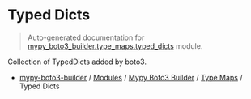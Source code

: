 # Typed Dicts

> Auto-generated documentation for [mypy_boto3_builder.type_maps.typed_dicts](https://github.com/vemel/mypy_boto3_builder/blob/main/mypy_boto3_builder/type_maps/typed_dicts.py) module.

Collection of TypedDicts added by boto3.

- [mypy-boto3-builder](../../README.md#mypy_boto3_builder) / [Modules](../../MODULES.md#mypy-boto3-builder-modules) / [Mypy Boto3 Builder](../index.md#mypy-boto3-builder) / [Type Maps](index.md#type-maps) / Typed Dicts
